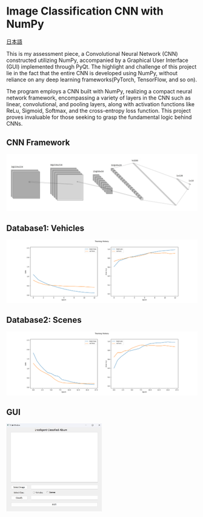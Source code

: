 # Image Classification CNN with NumPy

[日本語](./README_JP.md)

This is my assessment piece, a Convolutional Neural Network (CNN) constructed utilizing NumPy, accompanied by a Graphical User Interface (GUI) implemented through PyQt. The highlight and challenge of this project lie in the fact that the entire CNN is developed using NumPy, without reliance on any deep learning frameworks(PyTorch, TensorFlow, and so on). 

The program employs a CNN built with NumPy, realizing a compact neural network framework, encompassing a variety of layers in the CNN such as linear, convolutional, and pooling layers, along with activation functions like ReLu, Sigmoid, Softmax, and the cross-entropy loss function. This project proves invaluable for those seeking to grasp the fundamental logic behind CNNs.



## CNN Framework

![Framework](./.idea/framework.jpg)



## Database1: Vehicles

![Database1](./.idea/training_history1.png)



## Database2: Scenes

![Database2](./.idea/training_history2.png)



## GUI

<img src="./.idea/GUI.jpg" style="width:50%;height:50%;" />
